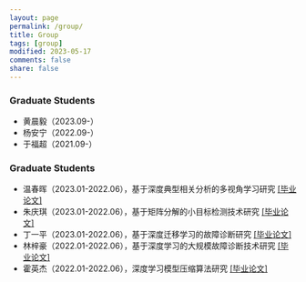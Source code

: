 ```yaml
---
layout: page
permalink: /group/
title: Group
tags: [group]
modified: 2023-05-17 
comments: false
share: false
---
```



### Graduate Students

* 黄晨毅（2023.09-） 
* 杨安宁（2022.09-） 
* 于福超（2021.09-）

### Graduate Students

* 温春晖（2023.01-2022.06），基于深度典型相关分析的多视角学习研究 <a href="../publication/2023-温春晖.pdf" class="textlink" target="_blank">[毕业论文]</a><br>
* 朱庆琪（2023.01-2022.06），基于矩阵分解的小目标检测技术研究 <a href="../publication/2023-朱庆琪.pdf" class="textlink" target="_blank">[毕业论文]</a><br>
* 丁一平（2023.01-2022.06），基于深度迁移学习的故障诊断研究 <a href="../publication/2023-丁一平.pdf" class="textlink" target="_blank">[毕业论文]</a><br>
* 林梓豪（2022.01-2022.06），基于深度学习的大规模故障诊断技术研究 <a href="../publication/2022-林梓豪.pdf" class="textlink" target="_blank">[毕业论文]</a><br>
* 霍英杰（2022.01-2022.06），深度学习模型压缩算法研究 <a href="../publication/2022-霍英杰.pdf" class="textlink" target="_blank">[毕业论文]</a><br>
